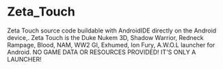# Zeta_Touch
Zeta Touch source code buildable with AndroidIDE directly on the Android device,.
Zeta Touch is the Duke Nukem 3D, Shadow Warrior, Redneck Rampage, Blood, NAM, WW2 GI, Exhumed, Ion Fury, A.W.O.L launcher for Android. NO GAME DATA OR RESOURCES PROVIDED! IT'S ONLY A LAUNCHER!
